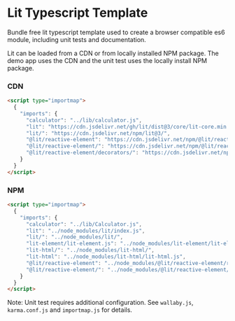 # Lit Typescript Template

Bundle free lit typescript template used to create a browser compatible es6 module, including unit tests and documentation.

Lit can be loaded from a CDN or from locally installed NPM package. The demo app uses the CDN and the unit test uses the locally install NPM package.

### CDN

```html
<script type="importmap">
  {
    "imports": {
      "calculator": "../lib/calculator.js",
      "lit": "https://cdn.jsdelivr.net/gh/lit/dist@3/core/lit-core.min.js",
      "lit/": "https://cdn.jsdelivr.net/npm/lit@3/",
      "@lit/reactive-element": "https://cdn.jsdelivr.net/npm/@lit/reactive-element@2.0.3/reactive-element.js",
      "@lit/reactive-element/": "https://cdn.jsdelivr.net/npm/@lit/reactive-element@2.0.3/",
      "@lit/reactive-element/decorators/": "https://cdn.jsdelivr.net/npm/@lit/reactive-element@2.0.3/decorators/"
    }
  }
</script>
```

### NPM

```html
<script type="importmap">
  {
    "imports": {
      "calculator": "../lib/Calculator.js",
      "lit": "../node_modules/lit/index.js",
      "lit/": "../node_modules/lit/",
      "lit-element/lit-element.js": "../node_modules/lit-element/lit-element.js",
      "lit-html/": "../node_modules/lit-html/",
      "lit-html": "../node_modules/lit-html/lit-html.js",
      "@lit/reactive-element": "../node_modules/@lit/reactive-element/reactive-element.js",
      "@lit/reactive-element/": "../node_modules/@lit/reactive-element/"
    }
  }
</script>
```

Note: Unit test requires additional configuration. See `wallaby.js`, `karma.conf.js` and `importmap.js` for details.

